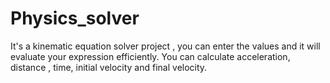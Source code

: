 # Physics_solver
It's a kinematic equation solver project , you can enter the values and it will evaluate your expression efficiently. You can calculate acceleration, distance , time, initial velocity and final velocity.
